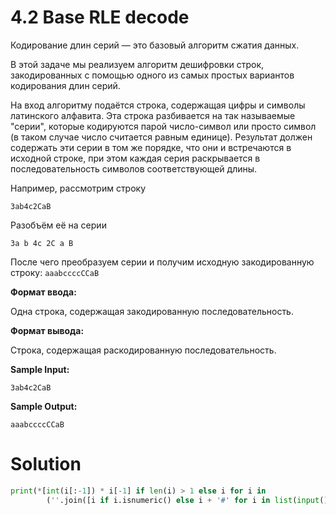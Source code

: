 # 4.2 Base RLE decode

Кодирование длин серий — это базовый алгоритм сжатия данных.

В этой задаче мы реализуем алгоритм дешифровки строк, закодированных с помощью одного из самых простых вариантов
кодирования длин серий.

На вход алгоритму подаётся строка, содержащая цифры и символы латинского алфавита. Эта строка разбивается на так
называемые "серии", которые кодируются парой число-символ или просто символ (в таком случае число считается равным
единице). Результат должен содержать эти серии в том же порядке, что они и встречаются в исходной строке, при этом
каждая серия раскрывается в последовательность символов соответствующей длины.

Например, рассмотрим строку

`3ab4c2CaB`

Разобъём её на серии

`3a b 4c 2C a B`

После чего преобразуем серии и получим исходную закодированную строку:
`aaabccccCCaB`

**Формат ввода:**

Одна строка, содержащая закодированную последовательность.

**Формат вывода:**

Строка, содержащая раскодированную последовательность.

**Sample Input:**

`3ab4c2CaB`

**Sample Output:**

`aaabccccCCaB`

# Solution

```python
print(*[int(i[:-1]) * i[-1] if len(i) > 1 else i for i in
        (''.join([i if i.isnumeric() else i + '#' for i in list(input())])).split('#')], sep='')
```